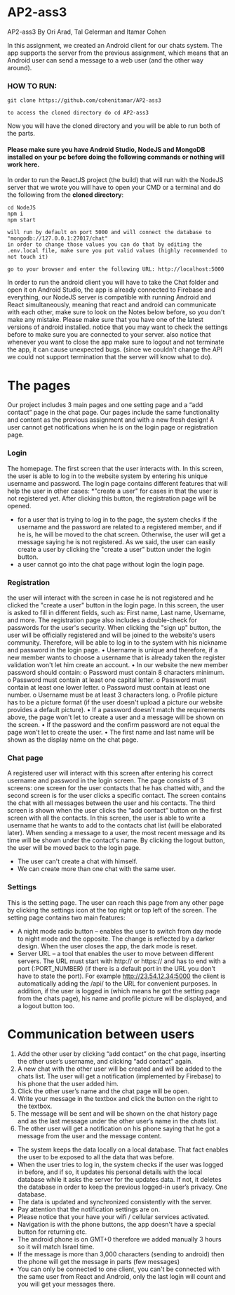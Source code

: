 # AP2-ass3
AP2-ass3 By Ori Arad, Tal Gelerman and Itamar Cohen

In this assignment, we created an Android client for our chats system. The app supports the server from the previous assignment, which means that an Android user can send a message to a web user (and the other way around). 

### HOW TO RUN:

```
git clone https://github.com/cohenitamar/AP2-ass3

to access the cloned directory do cd AP2-ass3
```
Now you will have the cloned directory and you will be able to run both of the parts.

#### Please make sure you have Android Studio, NodeJS and MongoDB installed on your pc before doing the following commands or nothing will work here.

In order to run the ReactJS project (the build) that will run with the NodeJS server that we wrote you will have to open
your CMD or a terminal and do the following from the **cloned directory**:
```
cd NodeJS
npm i
npm start

will run by default on port 5000 and will connect the database to "mongodb://127.0.0.1:27017/chat" 
in order to change those values you can do that by editing the .env.local file, make sure you put valid values (highly recommended to not touch it)

go to your browser and enter the following URL: http://localhost:5000
```

In order to run the android client you will have to take the Chat folder and open it on Android Studio, the app is already connected to Firebase and everything, our NodeJS server is compatible with running
Android and React simultaneously, meaning that react and android can communicate with each other, make sure to look on the Notes below before, so you don't make any mistake.
Please make sure that you have one of the latest versions of android installed. notice that you may want to check the settings before
to make sure you are connected to your server. also notice that whenever you want to close the app make sure to logout and not terminate the app, it can cause unexpected bugs.
(since we couldn't change the API we could not support termination that the server will know what to do).

# The pages
Our project includes 3 main pages and one setting page and a “add contact” page in the chat page.
Our pages include the same functionality and content as the previous assignment and with a new fresh design!
A user cannot get notifications when he is on the login page or registration page.

### Login
The homepage. The first screen that the user interacts with. In this screen, the user is able to log in to the website system by entering his unique username and password. The login page contains different features that will help the user in other cases: *"create a user" for cases in that the user is not registered yet. After clicking this button, the registration page will be opened.

- for a user that is trying to log in to the page, the system checks if the username and the password are related to a registered member, and if he is, he will be moved to the chat screen. Otherwise, the user will get a message saying he is not registered. As we said, the user can easily create a user by clicking the "create a user" button under the login button.
- a user cannot go into the chat page without login the login page.

### Registration
the user will interact with the screen in case he is not registered and he clicked the "create a user" button in the login page. In this screen, the user is asked to fill in different fields, such as: First name, Last name, Username, and more. The registration page also includes a double-check for passwords for the user's security. When clicking the "sign up" button, the user will be officially registered and will be joined to the website's users community. Therefore, will be able to log in to the system with his nickname and password in the login page.
•	Username is unique and therefore, if a new member wants to choose a username that is already taken the register validation won't let him create an account.
•	In our website the new member password should contain:
o	Password must contain 8 characters minimum.
o	Password must contain at least one capital letter.
o	Password must contain at least one lower letter.
o	Password must contain at least one number.
o	Username must be at least 3 characters long.
o	Profile picture has to be a picture format (if the user doesn't upload a picture our website provides a default picture).
•	If a password doesn't match the requirements above, the page won't let to create a user and a message will be shown on the screen.
•	If the password and the confirm password are not equal the page won't let to create the user.
•	The first name and last name will be shown as the display name on the chat page.

### Chat page
A registered user will interact with this screen after entering his correct username and password in the login screen.  The page consists of 3 screens: one screen for the user contacts that he has chatted with, and the second screen is for the user clicks a specific contact. The screen contains the chat with all messages between the user and his contacts. The third screen is shown when the user clicks the “add contact” button on the first screen with all the contacts. In this screen, the user is able to write a username that he wants to add to the contacts chat list (will be elaborated later). When sending a message to a user, the most recent message and its time will be shown under the contact's name. By clicking the logout button, the user will be moved back to the login page.
-	The user can't create a chat with himself.
-	We can create more than one chat with the same user.
  
### Settings
This is the setting page. The user can reach this page from any other page by clicking the settings icon at the top right or top left of the screen.
The setting page contains two main features:
- A night mode radio button – enables the user to switch from day mode to night mode and the opposite. The change is reflected by a darker design. When the user closes the app, the dark mode is reset. 
- Server URL – a tool that enables the user to move between different servers. The URL must start with http:// or https:// and has to end with a port (:PORT_NUMBER) (if there is a default port in the URL you don't have to state the port). For example http://23.54.12.34:5000 the client is automatically adding the /api/ to the URL for convenient purposes.
In addition, if the user is logged in (which means he got the setting page from the chats page), his name and profile picture will be displayed, and a logout button too.

# Communication between users
1.	Add the other user by clicking “add contact” on the chat page, inserting the other user’s username, and clicking “add contact” again.
2.	A new chat with the other user will be created and will be added to the chats list. The user will get a notification (implemented by Firebase) to his phone that the user added him.
3.	Click the other user’s name and the chat page will be open.
4.	Write your message in the textbox and click the button on the right to the textbox.
5.	The message will be sent and will be shown on the chat history page and as the last message under the other user’s name in the chats list. 
6.	The other user will get a notification on his phone saying that he got a message from the user and the message content.

   
- The system keeps the data locally on a local database. That fact enables the user to be exposed to all the data that was before.
- When the user tries to log in, the system checks if the user was logged in before, and if so, it updates his personal details with the local database while it asks the server for the updates data. If not, it deletes the database in order to keep the previous logged-in user’s privacy. One database.
- The data is updated and synchronized consistently with the server.
- Pay attention that the notification settings are on.
- Please notice that your have your wifi / cellular services activated. 
- Navigation is with the phone buttons, the app doesn't have a special button for returning etc.
- The android phone is on GMT+0 therefore we added manually 3 hours so it will match Israel time.
- If the message is more than 3,000 characters (sending to android) then the phone will get the message in parts (few messages)
- You can only be connected to one client, you can't be connected with the same user from React and Android, only the last login will count and you will get your messages there.


